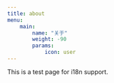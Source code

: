 ```yaml
---
title: about
menu:
    main: 
        name: "关于"
        weight: -90
        params:
            icon: user
---
```


This is a test page for i18n support.